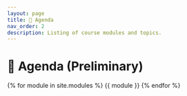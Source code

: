 ```yaml
---
layout: page
title: 📅 Agenda
nav_order: 2
description: Listing of course modules and topics.
---
```


# 📅 Agenda (Preliminary)

{% for module in site.modules %}
{{ module }}
{% endfor %}

